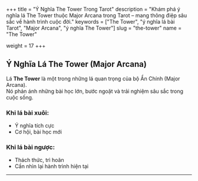 +++
title = "Ý Nghĩa The Tower Trong Tarot"
description = "Khám phá ý nghĩa lá The Tower thuộc Major Arcana trong Tarot – mang thông điệp sâu sắc về hành trình cuộc đời."
keywords = ["The Tower", "ý nghĩa lá bài Tarot", "Major Arcana", "ý nghĩa The Tower"]
slug = "the-tower"
name = "The Tower"

weight = 17
+++

## Ý Nghĩa Lá The Tower (Major Arcana)

Lá **The Tower** là một trong những lá quan trọng của bộ Ẩn Chính (Major Arcana).  
Nó phản ánh những bài học lớn, bước ngoặt và trải nghiệm sâu sắc trong cuộc sống.

### Khi lá bài xuôi:
- Ý nghĩa tích cực  
- Cơ hội, bài học mới  

### Khi lá bài ngược:
- Thách thức, trì hoãn  
- Cần nhìn lại hành trình hiện tại  

---
